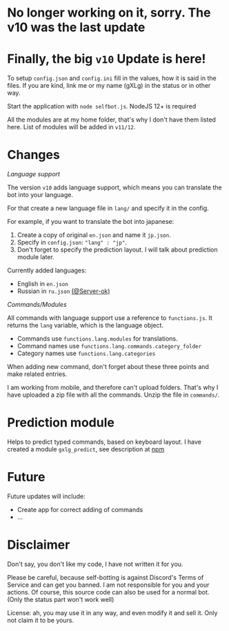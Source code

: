 # No longer working on it, sorry. The v10 was the last update



# Finally, the big `v10` Update is here!

To setup `config.json` and `config.ini` fill in the values,
how it is said in the files.
If you are kind, link me or my name (gXLg)
in the status or in other way.

Start the application with `node selfbot.js`.
NodeJS 12+ is required

All the modules are at my home folder,
that's why I don't have them listed here.
List of modules will be added in `v11/12`.


# Changes

*Language support*

The version `v10` adds language support,
which means you can translate the bot into your language.

For that create a new language file in `lang/`
and specify it in the config.

For example, if you want to translate the bot into japanese:

1) Create a copy of original `en.json` and name it `jp.json`.
2) Specify in `config.json`: `"lang" : "jp"`.
3) Don't forget to specify the prediction layout.
I will talk about prediction module later.


Currently added languages:
* English in `en.json`
* Russian in `ru.json` [(@Server-ok)](https://github.com/Server-ok)


*Commands/Modules*

All commands with language support use a reference to `functions.js`.
It returns the `lang` variable, which is the language object.
* Commands use `functions.lang.modules` for translations.
* Command names use `functions.lang.commands.category_folder`
* Category names use `functions.lang.categories`

When adding new command, don't forget about these three points
and make related entries.

I am working from mobile, and therefore can't upload folders.
That's why I have uploaded a zip file with all the commands.
Unzip the file in `commands/`.

# Prediction module

Helps to predict typed commands, based on keyboard layout.
I have created a module `gxlg_predict`,
see description at [npm](https://www.npmjs.com/package/gxlg_predict)

# Future

Future updates will include:
* Create app for correct adding of commands
* ...

# Disclaimer

Don't say, you don't like my code, I have not written it for you.

Please be careful, because self-botting is against Discord's Terms of Service and can get you banned.
I am not responsible for you and your actions.
Of course, this source code can also be used for a normal bot.
(Only the status part won't work well)

License: ah, you may use it in any way, and even modify it and sell it. Only not claim it to be yours.
